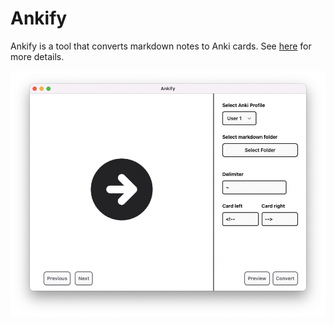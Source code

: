 # Ankify

Ankify is a tool that converts markdown notes to Anki cards. See [here](https://ankify.krxiang.com) for more details.

![](./images/convertBlank.png)



